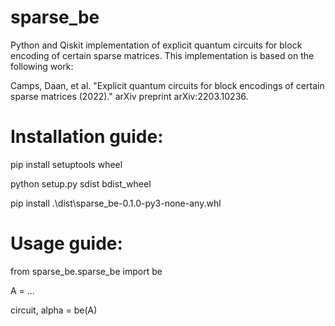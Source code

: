 # sparse_be
Python and Qiskit implementation of explicit quantum circuits for block encoding of certain sparse matrices.
This implementation is based on the following work: 

Camps, Daan, et al. "Explicit quantum circuits for block encodings of certain sparse matrices (2022)." arXiv preprint arXiv:2203.10236.

# Installation guide:

pip install setuptools wheel

python setup.py sdist bdist_wheel

pip install .\dist\sparse_be-0.1.0-py3-none-any.whl

# Usage guide:

from sparse_be.sparse_be import be

A = ...

circuit, alpha = be(A)

